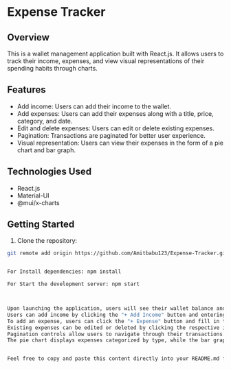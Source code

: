 # Expense Tracker 

## Overview

This is a wallet management application built with React.js. It allows users to track their income, expenses, and view visual representations of their spending habits through charts.

## Features

- Add income: Users can add their income to the wallet.
- Add expenses: Users can add their expenses along with a title, price, category, and date.
- Edit and delete expenses: Users can edit or delete existing expenses.
- Pagination: Transactions are paginated for better user experience.
- Visual representation: Users can view their expenses in the form of a pie chart and bar graph.

## Technologies Used

- React.js
- Material-UI
- @mui/x-charts

## Getting Started

1. Clone the repository:

```bash
git remote add origin https://github.com/Amitbabu123/Expense-Tracker.git


For Install dependencies: npm install

For Start the development server: npm start



Upon launching the application, users will see their wallet balance and total expenses.
Users can add income by clicking the "+ Add Income" button and entering the income amount.
To add an expense, users can click the "+ Expense" button and fill in the details.
Existing expenses can be edited or deleted by clicking the respective icons in the transaction list.
Pagination controls allow users to navigate through their transactions.
The pie chart displays expenses categorized by type, while the bar graph visualizes top expenses.


Feel free to copy and paste this content directly into your README.md file. Make sure to replace placeholders like `your-username` with your actual username and adjust the file paths and content as needed. Additionally, include any additional sections or details specific to your project.
